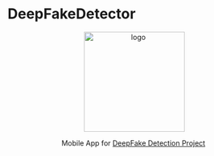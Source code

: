 # DeepFakeDetector
<p align="center"> <img width="200" src="https://i.imgur.com/mCYcSVY.png" alt="logo"> </p>
<p align="center","font-size:500%;">
  Mobile App for <a href="https://github.com/Hazem020/DeepFake-Detection">DeepFake Detection Project</a>
  
  <img src = "https://forthebadge.com/images/badges/made-with-python.svg" alt="">
</p>
